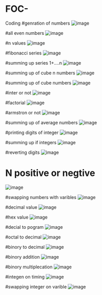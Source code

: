 # FOC-
Coding 
#genration of numbers
![image](https://user-images.githubusercontent.com/123448892/215381012-6d10b2bc-a709-4f5c-8317-4fb43c8d44eb.png)

#all even numbers
![image](https://user-images.githubusercontent.com/123448892/215381697-59ab97ba-6397-4b1a-8d18-475b55971912.png)

#n values
![image](https://user-images.githubusercontent.com/123448892/215381784-0163474c-1233-4f98-9f41-d597e8362d58.png)

#fibonacci series
![image](https://user-images.githubusercontent.com/123448892/215382006-a04bfe75-2ac2-497a-83a2-b466f0c6096f.png)

#summing up series 1+....n
![image](https://user-images.githubusercontent.com/123448892/215382591-675932ed-3b01-421c-8cb2-d91575c56c10.png)

#summing up of cube n numbers
![image](https://user-images.githubusercontent.com/123448892/215382788-82a59f9f-0c30-4818-b042-6eed9e6f304e.png)

#summing up of cube numbers
![image](https://user-images.githubusercontent.com/123448892/215382913-e42dd000-1d9b-4f3f-bd19-d4d5f873660e.png)

#inter or not
![image](https://user-images.githubusercontent.com/123448892/215383002-74798b2a-9024-428a-9d81-e2a4261cafa2.png)

#factorial
![image](https://user-images.githubusercontent.com/123448892/215383056-9a049a13-06f2-4a0c-952e-a6af9ad5acf7.png)

#armstron or not
![image](https://user-images.githubusercontent.com/123448892/215383139-48d24da0-afe0-43d8-ac4f-94d2484b548a.png)

#summing up of average numbers
![image](https://user-images.githubusercontent.com/123448892/215383246-b5d96a22-46f2-4c86-bef2-0f2fb739b159.png)

#printing digits of integer
![image](https://user-images.githubusercontent.com/123448892/215383338-277dd5b8-64fb-46e0-b8cc-b2dba0e2a8ce.png)

#summing up if integers
![image](https://user-images.githubusercontent.com/123448892/215383411-05e0d7a9-a0d7-438b-a4a1-e1bd15e3efdc.png)

#reverting digits
![image](https://user-images.githubusercontent.com/123448892/215383503-f19ad71a-b058-4954-8f31-c4f9d82557b5.png)

#  N positive or negtive
![image](https://user-images.githubusercontent.com/123448892/215383608-3b01cefc-06b6-4887-9230-0aa0ea5ce310.png)

#swapping numbers with varibles
![image](https://user-images.githubusercontent.com/123448892/215383698-1d4f792d-470d-4295-b2f3-22ed30f573a2.png)

#decimal value
![image](https://user-images.githubusercontent.com/123448892/215383849-88195104-0df7-44df-a9ed-4e644ebaf99d.png)

#hex value
![image](https://user-images.githubusercontent.com/123448892/215384293-6f2211e2-ea63-4085-89fa-8957e65d1631.png)

#decial to pogram
![image](https://user-images.githubusercontent.com/123448892/215384375-abf527dc-2f89-4ac0-a22e-f1180fe152ca.png)

#octal to decimal
![image](https://user-images.githubusercontent.com/123448892/215384465-da9ced49-eaed-4ee7-875b-64b74fdf2d8a.png)

#binory  to decimal
![image](https://user-images.githubusercontent.com/123448892/215384659-d79aa10e-a05a-4a41-b9ae-7cfcb069a7a9.png)

#binory addition
![image](https://user-images.githubusercontent.com/123448892/215384724-5eb0f0d6-cea0-4e5b-8e08-42bb75b61314.png)

#binory multiplecation
![image](https://user-images.githubusercontent.com/123448892/215384807-6605ba77-cb97-432d-8179-3db35f7a2ae3.png)

#integen on timing
![image](https://user-images.githubusercontent.com/123448892/215384963-e7b1423a-5784-46fd-9300-c9bae21c0edc.png)

#swapping integer on varible
![image](https://user-images.githubusercontent.com/123448892/215385101-2f7b7bdc-dfd4-4197-b694-9e0468244683.png)
